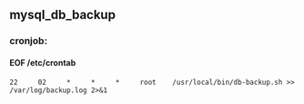 ## mysql_db_backup 
### cronjob:
#### EOF /etc/crontab

```
22     02     *     *     *     root    /usr/local/bin/db-backup.sh >> /var/log/backup.log 2>&1
```
